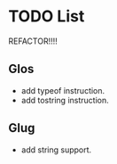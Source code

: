 # TODO List

REFACTOR!!!!

## Glos

- add typeof instruction.
- add tostring instruction.

## Glug

- add string support.

